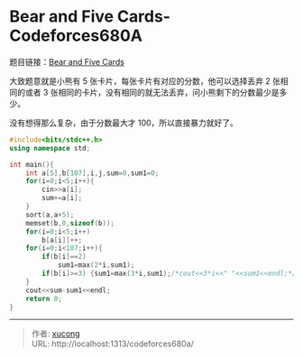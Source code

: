 # Bear and Five Cards-Codeforces680A


题目链接：[Bear and Five Cards](https://codeforces.com/problemset/problem/680/A)

大致题意就是小熊有 5 张卡片，每张卡片有对应的分数，他可以选择丢弃 2 张相同的或者 3 张相同的卡片，没有相同的就无法丢弃，问小熊剩下的分数最少是多少。

<!--more-->

没有想得那么复杂，由于分数最大才 100，所以直接暴力就好了。

```cpp
#include<bits/stdc++.h>
using namespace std;

int main(){
    int a[5],b[107],i,j,sum=0,sum1=0;
    for(i=0;i<5;i++){
        cin>>a[i];
        sum+=a[i];
    }
    sort(a,a+5);
    memset(b,0,sizeof(b));
    for(i=0;i<5;i++)
        b[a[i]]++;
    for(i=0;i<107;i++){
        if(b[i]==2)
            sum1=max(2*i,sum1);
        if(b[i]>=3) {sum1=max(3*i,sum1);/*cout<<3*i<<" "<<sum1<<endl;*/}
    }
    cout<<sum-sum1<<endl;
    return 0;
}
```


---

> 作者: [xucong](https://shiqustudio.github.io/)  
> URL: http://localhost:1313/codeforces680a/  

